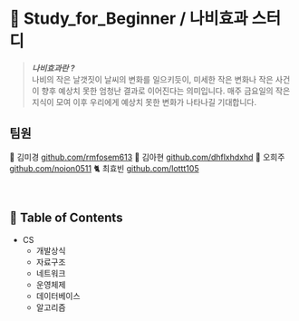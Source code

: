 
# 🦋 Study_for_Beginner / 나비효과 스터디

> ***나비효과란 ?*** <br>
> 나비의 작은 날갯짓이 날씨의 변화를 일으키듯이,  미세한 작은 변화나 작은 사건이 향후 예상치 못한 엄청난 결과로 이어진다는 의미입니다.
> 매주 금요일의 작은 지식이 모여 이후 우리에게 예상치 못한 변화가 나타나길 기대합니다. 


## 팀원

🦝 김미경 [github.com/rmfosem613](http://github.com/rmfosem613)
🐳 김아현 [github.com/dhflxhdxhd](http://github.com/dhflxhdxhd)
🐰 오희주 [github.com/noion0511](http://github.com/noion0511)
🐈 최효빈 [github.com/lottt105](http://github.com/lottt105)

<br>

## 📂 Table of Contents

- CS
	- 개발상식
	- 자료구조
	- 네트워크
	- 운영체제
	- 데이터베이스 
	- 알고리즘
